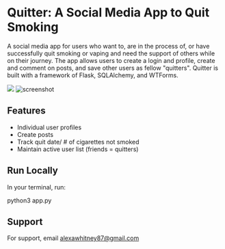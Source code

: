 
# Quitter: A Social Media App to Quit Smoking

A social media app for users who want to, are in the process of, or have successfully quit smoking or vaping and need the support of others while on their journey. The app allows users to create a login and profile, create and comment on posts, and save other users as fellow "quitters". Quitter is built with a framework of Flask, SQLAlchemy, and WTForms.

![](static/screenshot.jpeg)
![screenshot](https://user-images.githubusercontent.com/112434021/218405889-f8e936ad-ad34-48ef-8cba-72ced1c9a344.jpg)


## Features

- Individual user profiles
- Create posts
- Track quit date/ # of cigarettes not smoked
- Maintain active user list (friends = quitters)



## Run Locally

In your terminal, run:

python3 app.py


## Support

For support, email alexawhitney87@gmail.com 

